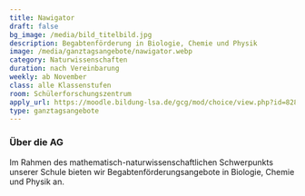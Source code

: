```yaml
---
title: Nawigator
draft: false
bg_image: /media/bild_titelbild.jpg
description: Begabtenförderung in Biologie, Chemie und Physik
image: /media/ganztagsangebote/nawigator.webp
category: Naturwissenschaften
duration: nach Vereinbarung
weekly: ab November
class: alle Klassenstufen
room: Schülerforschungszentrum
apply_url: https://moodle.bildung-lsa.de/gcg/mod/choice/view.php?id=828
type: ganztagsangebote
---
```

### Über die AG

Im Rahmen des mathematisch-naturwissenschaftlichen Schwerpunkts unserer Schule bieten wir Begabtenförderungsangebote in Biologie, Chemie und Physik an.
